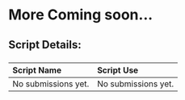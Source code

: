 # More Coming soon...

## Script Details:

###
| **Script Name** | **Script Use** |
| :------------- |:-------------|
| No submissions yet. | No submissions yet. |
